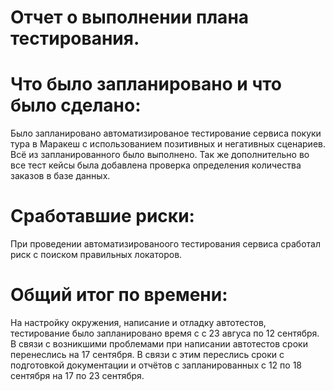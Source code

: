 # Отчет о выполнении плана тестирования.
# Что было запланировано и что было сделано:
Было запланировано автоматизированое тестирование сервиса покуки тура в Маракеш с использованием позитивных и негативных сценариев. Всё из запланированного было выполнено. Так же дополнительно во все тест кейсы была добавлена проверка определения количества заказов в базе данных.
# Сработавшие риски:
При проведении автоматизированоого тестирования сервиса сработал риск с поиском правильных локаторов.
# Общий итог по времени:
На настройку окружения, написание и отладку автотестов, тестирование было запланировано время с с 23 авгуса по 12 сентября. В связи с возникшими проблемами при написании автотестов сроки перенеслись на 17 сентября.
В связи с этим переслись сроки с подготовкой документации и отчётов с запланированных с 12 по 18 сентября на 17 по 23 сентября.